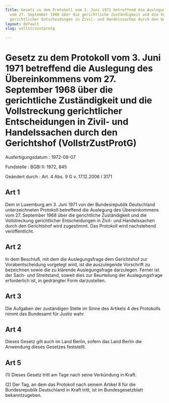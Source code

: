 ```yaml
---
Title: Gesetz zu dem Protokoll vom 3. Juni 1971 betreffend die Auslegung des Übereinkommens
  vom 27. September 1968 über die gerichtliche Zuständigkeit und die Vollstreckung
  gerichtlicher Entscheidungen in Zivil- und Handelssachen durch den Gerichtshof
layout: default
slug: vollstrzustprotg

---
```


# Gesetz zu dem Protokoll vom 3. Juni 1971 betreffend die Auslegung des Übereinkommens vom 27. September 1968 über die gerichtliche Zuständigkeit und die Vollstreckung gerichtlicher Entscheidungen in Zivil- und Handelssachen durch den Gerichtshof (VollstrZustProtG)

Ausfertigungsdatum
:   1972-08-07

Fundstelle
:   BGBl II: 1972, 845

Geändert durch
:   Art. 4 Abs. 9 G v. 17.12.2006 I 3171


## Art 1

Dem in Luxemburg am 3. Juni 1971 von der Bundesrepublik Deutschland
unterzeichneten Protokoll betreffend die Auslegung des Übereinkommens
vom 27. September 1968 über die gerichtliche Zuständigkeit und die
Vollstreckung gerichtlicher Entscheidungen in Zivil- und Handelssachen
durch den Gerichtshof wird zugestimmt. Das Protokoll wird nachstehend
veröffentlicht.


## Art 2

In dem Beschluß, mit dem die Auslegungsfrage dem Gerichtshof zur
Vorabentscheidung vorgelegt wird, ist die auszulegende Vorschrift zu
bezeichnen sowie die zu klärende Auslegungsfrage darzulegen. Ferner
ist der Sach- und Streitstand, soweit dies zur Beurteilung der
Auslegungsfrage erforderlich ist, in gedrängter Form darzustellen.


## Art 3

Die Aufgaben der zuständigen Stelle im Sinne des Artikels 4 des
Protokolls nimmt das Bundesamt für Justiz wahr.


## Art 4

Dieses Gesetz gilt auch im Land Berlin, sofern das Land Berlin die
Anwendung dieses Gesetzes feststellt.


## Art 5

(1) Dieses Gesetz tritt am Tage nach seine Verkündung in Kraft.

(2) Der Tag, an dem das Protokoll nach seinem Artikel 8 für die
Bundesrepublik Deutschland in Kraft tritt, ist im Bundesgesetzblatt
bekanntzugeben.

